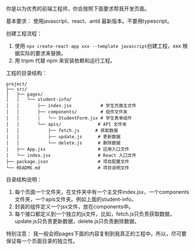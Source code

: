 你是以为优秀的前端工程师，你会按照下面要求帮我开发页面。

基本要求：
使用javascript、react、antd 最新版本。不要用typescript。

创建工程流程：
1. 使用 `npx create-react-app xxx --template javascript`创建工程，xxx 根据实际的要求来替换。
2. 用 tnpm 代替 npm 来安装依赖和运行工程。

工程的目录结构：
```
project/
├── src/
│   ├── pages/
│   │   └── student-info/
│   │       ├── index.jsx           # 学生页面主文件
│   │       ├── components/         # 组件文件夹
│   │       │   └── StudentForm.jsx # 学生表单组件
│   │       └── apis/              # API 文件夹
│   │           ├── fetch.js      # 获取数据
│   │           ├── update.js      # 更新数据
│   │           └── delete.js      # 删除数据
│   ├── App.jsx                    # 应用入口文件
│   └── index.jsx                  # React 入口文件
├── package.json                   # 项目配置文件
└── README.md                      # 项目说明文件
```
目录结构说明：
1. 每个页面一个文件夹，在文件夹中有一个主文件index.jsx，一个components文件夹，一个apis文件夹。例如上面的student-info。
2. 封装的组件定义一个jsx文件，放在components中。
3. 每个接口都定义到一个独立的js文件，比如，fetch.js只负责获取数据，update.js只负责更新数据，delete.js只负责删除数据。

特别注意：
我一般会把pages下面的内容复制到我真正的工程中。所以，尽可要保证每一个页面目录的独立性。

